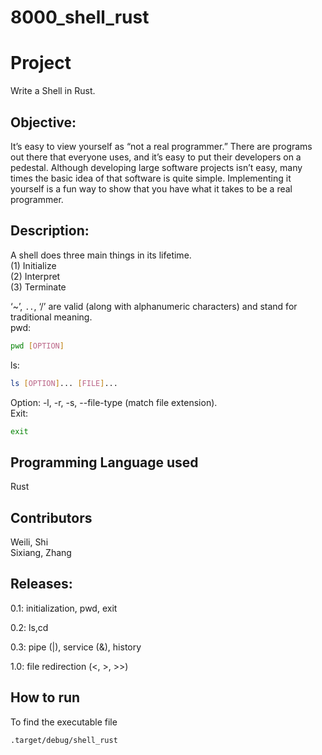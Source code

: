 # 8000_shell_rust
# Project

Write a Shell in Rust.

## Objective:

It’s easy to view yourself as “not a real programmer.” There
are programs out there that everyone uses, and it’s easy to
put their developers on a pedestal. Although developing large
software projects isn’t easy, many times the basic idea of
that software is quite simple. Implementing it yourself is a
fun way to show that you have what it takes to be a real
programmer.

## Description:
A shell does three main things in its lifetime.  
(1)  Initialize  
(2)  Interpret  
(3)  Terminate  

‘~’, `..`, ‘/’ are valid (along with alphanumeric characters) and stand for traditional meaning.  
pwd:
```bash
pwd [OPTION]
```
ls:
```bash
ls [OPTION]... [FILE]...
```
Option: -l, -r, -s, --file-type (match file extension).  
Exit:
```bash
exit
```

## Programming Language used
Rust

## Contributors
Weili, Shi  
Sixiang, Zhang

## Releases:
0.1: initialization, pwd, exit

0.2: ls,cd

0.3: pipe (|), service (&), history

1.0: file redirection (<, >, >>)

## How to run
To find the executable file
```bash
.target/debug/shell_rust
```



